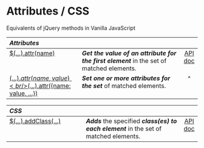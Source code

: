 <!-- markdownlint-disable MD012 -->
# Attributes / CSS

Equivalents of jQuery methods in Vanilla JavaScript

<style>
th { text-align: left; font-style: italic; }
tr td:nth-child(1) { width: 25rem; }
tr td:nth-child(2) { width: 60rem; }
td {
  vertical-align: top;
}
</style>

| Attributes |||
|:--|:--|:--:|
| [$(...).attr(name)](?attr/) | **_Get the value of an attribute for the first element_** in the set of matched elements. | [API doc](https://api.jquery.com/attr/) |
| [$(...).attr(name, value)<br />$(...).attr({name: value, ...})](?attr/) | **_Set one or more attributes for the set_** of matched elements. | ^|


| CSS |||
|:--|:--|:--:|
| [$(...).addClass(...)](?addClass/) | **_Adds_** the specified **_class(es) to each element_** in the set of matched elements. | [API doc](https://api.jquery.com/addClass/) |
